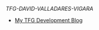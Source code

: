 *TFG-DAVID-VALLADARES-VIGARA*

- [My TFG Development Blog](https://roboticslaburjc.github.io/2019-tfg-david-valladares/)
